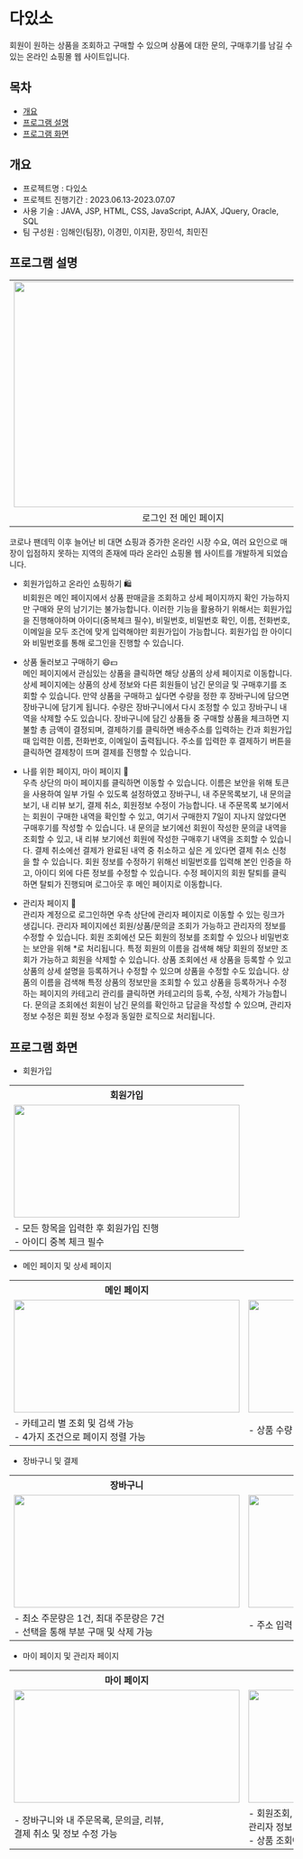# 다있소
회원이 원하는 상품을 조회하고 구매할 수 있으며 상품에 대한 문의, 구매후기를 남길 수 있는 온라인 쇼핑몰 웹 사이트입니다.

## 목차
  - [개요](#개요)
  - [프로그램 설명](#프로그램-설명)
  - [프로그램 화면](#프로그램-화면)
## 개요
  - 프로젝트명 : 다있소
  - 프로젝트 진행기간 : 2023.06.13-2023.07.07
  - 사용 기술 : JAVA, JSP, HTML, CSS, JavaScript, AJAX, JQuery, Oracle, SQL
  - 팀 구성원 : 임해인(팀장), 이경민, 이지환, 장민석, 최민진

## 프로그램 설명
<div align="center">
  <table>
    <tr>
      <td>
        <img src="https://github.com/HaeinLim/DaitsoProject/assets/140698817/4a0a4ce8-de63-4836-aa6f-85bd7a49eff4" width="600" height="400">
      </td>
    </tr>
    <tr>
      <td align="center">로그인 전 메인 페이지</td>
    </tr>
  </table>
</div>
코로나 팬데믹 이후 늘어난 비 대면 쇼핑과 증가한 온라인 시장 수요, 여러 요인으로 매장이 입점하지 못하는 지역의 존재에 따라 온라인 쇼핑몰 웹 사이트를 개발하게 되었습니다.

  - 회원가입하고 온라인 쇼핑하기 🛍️ <br>
    비회원은 메인 페이지에서 상품 판매글을 조회하고 상세 페이지까지 확인 가능하지만 구매와 문의 남기기는 불가능합니다. 이러한 기능을 활용하기 위해서는 회원가입을 진행해야하며
    아이디(중복체크 필수), 비밀번호, 비밀번호 확인, 이름, 전화번호, 이메일을 모두 조건에 맞게 입력해야만 회원가입이 가능합니다. 회원가입 한 아이디와 비밀번호를 통해
    로그인을 진행할 수 있습니다.
    
  - 상품 둘러보고 구매하기 😄💵<br>
    메인 페이지에서 관심있는 상품을 클릭하면 해당 상품의 상세 페이지로 이동합니다. 상세 페이지에는 상품의 상세 정보와 다른 회원들이 남긴 문의글 및 구매후기를 조회할 수 있습니다.
    만약 상품을 구매하고 싶다면 수량을 정한 후 장바구니에 담으면 장바구니에 담기게 됩니다. 수량은 장바구니에서 다시 조정할 수 있고 장바구니 내역을 삭제할 수도 있습니다.
    장바구니에 담긴 상품들 중 구매할 상품을 체크하면 지불할 총 금액이 결정되며, 결제하기를 클릭하면 배송주소를 입력하는 칸과 회원가입 때 입력한 이름, 전화번호, 이메일이 출력됩니다.
    주소를 입력한 후 결제하기 버튼을 클릭하면 결제창이 뜨며 결제를 진행할 수 있습니다.

  - 나를 위한 페이지, 마이 페이지 📃 <br>
    우측 상단의 마이 페이지를 클릭하면 이동할 수 있습니다. 이름은 보안을 위해 토큰을 사용하여 일부 가릴 수 있도록 설정하였고 장바구니, 내 주문목록보기, 내 문의글 보기,
    내 리뷰 보기, 결제 취소, 회원정보 수정이 가능합니다. 내 주문목록 보기에서는 회원이 구매한 내역을 확인할 수 있고, 여기서 구매한지 7일이 지나지 않았다면 구매후기를
    작성할 수 있습니다. 내 문의글 보기에선 회원이 작성한 문의글 내역을 조회할 수 있고, 내 리뷰 보기에선 회원에 작성한 구매후기 내역을 조회할 수 있습니다. 결제 취소에선
    결제가 완료된 내역 중 취소하고 싶은 게 있다면 결제 취소 신청을 할 수 있습니다. 회원 정보를 수정하기 위해선 비밀번호를 입력해 본인 인증을 하고, 아이디 외에 다른 정보를
    수정할 수 있습니다. 수정 페이지의 회원 탈퇴를 클릭하면 탈퇴가 진행되며 로그아웃 후 메인 페이지로 이동합니다.

  - 관리자 페이지 📃 <br>
    관리자 계정으로 로그인하면 우측 상단에 관리자 페이지로 이동할 수 있는 링크가 생깁니다. 관리자 페이지에선 회원/상품/문의글 조회가 가능하고 관리자의 정보를 수정할 수 있습니다.
    회원 조회에선 모든 회원의 정보를 조회할 수 있으나 비밀번호는 보안을 위해 *로 처리됩니다. 특정 회원의 이름을 검색해 해당 회원의 정보만 조회가 가능하고 회원을 삭제할 수 있습니다.
    상품 조회에선 새 상품을 등록할 수 있고 상품의 상세 설명을 등록하거나 수정할 수 있으며 상품을 수정할 수도 있습니다. 상품의 이름을 검색해 특정 상품의 정보만을 조회할 수 있고
    상품을 등록하거나 수정하는 페이지의 카테고리 관리를 클릭하면 카테고리의 등록, 수정, 삭제가 가능합니다.
    문의글 조회에선 회원이 남긴 문의를 확인하고 답글을 작성할 수 있으며, 관리자 정보 수정은 회원 정보 수정과 동일한 로직으로 처리됩니다.

## 프로그램 화면

- 회원가입

<div align="center">
  <table align="center">
      <tr>
        <th>회원가입</th>
      </tr>
      <tr>
        <td>
          <img src="https://github.com/HaeinLim/DaitsoProject/assets/140698817/76c19eac-1f4e-41eb-a6d8-84e4f8a2af4a" width="400" height="200">
        </td>
      </tr>
      <tr>
        <td>
          - 모든 항목을 입력한 후 회원가입 진행<br>
          - 아이디 중복 체크 필수
        </td>
      </tr>
  </table>
</div>

- 메인 페이지 및 상세 페이지

<div align="center">
  <table align="center">
    <tr>
      <th>메인 페이지</th><th>상세 페이지</th><th>문의</th><th>리뷰</th>
    </tr>
    <tr>
      <td>
        <img src="https://github.com/HaeinLim/DaitsoProject/assets/140698817/4a0a4ce8-de63-4836-aa6f-85bd7a49eff4" width="400" height="200">
      </td>
      <td>
        <img src="https://github.com/HaeinLim/DaitsoProject/assets/140698817/a222439a-f9b3-4a3c-a638-f268f0ff5813" width="400" height="200">
      </td>
      <td>
        <img src="https://github.com/HaeinLim/DaitsoProject/assets/140698817/f69f6ea5-7eff-4a74-8287-a4638928593f" width="400" height="200">
      </td>
      <td>
        <img src="https://github.com/HaeinLim/DaitsoProject/assets/140698817/8669573b-6c0c-41b5-9e2b-3631f5cde6da" width="400" height="200">
      </td>
    </tr>
    <tr>
      <td>
        - 카테고리 별 조회 및 검색 가능<br>
        - 4가지 조건으로 페이지 정렬 가능<br>
      </td>
      <td>
        - 상품 수량 선택 후 장바구니 담기 가능<br>
      </td>
      <td>
        - 상품에 대한 문의 작성 및 확인<br>
        - 회원 및 관리자는 답글 작성 가능<br>
      </td>
      <td>
        - 회원이 작성한 리뷰 조회 가능<br>
        - 2가지 조건으로 정렬 가능
      </td>
    </tr>
  </table>
</div>

  - 장바구니 및 결제

<div align="center">
  <table align="center">
    <tr>
      <th>장바구니</th><th>결제</th>
    </tr>
    <tr>
      <td>
        <img src="https://github.com/HaeinLim/DaitsoProject/assets/140698817/a26e75ca-3c4a-451a-8a23-e943ca09649b" width="400" height="200">
      </td>
      <td>
        <img src="https://github.com/HaeinLim/DaitsoProject/assets/140698817/cb1f2ca3-2389-4a2d-b31d-35b648e7b398" width="400" height="200">
      </td>
    </tr>
    <tr>
      <td>
        - 최소 주문량은 1건, 최대 주문량은 7건<br>
        - 선택을 통해 부분 구매 및 삭제 가능
      </td>
      <td>
        - 주소 입력 후 정보 확인 후 결제 진행<br>
      </td>
    </tr>
  </table>
</div>

  - 마이 페이지 및 관리자 페이지

<div align="center">
  <table algin="center">
    <tr>
      <th>마이 페이지</th><th>관리자 페이지</th>
    </tr>
    <tr>
      <td>
        <img src="https://github.com/HaeinLim/DaitsoProject/assets/140698817/ba8e7159-85fe-40d0-a86f-1ebf33c900cb" width="400" height="200">
      </td>
      <td>
        <img src="https://github.com/HaeinLim/DaitsoProject/assets/140698817/4f3badc5-67dd-4362-84ef-fcccafcf0c20" width="400" height="200">
      </td>
    </tr>
    <tr>
      <td>
        - 장바구니와 내 주문목록, 문의글, 리뷰, <br>
          결제 취소 및 정보 수정 가능
      </td>
      <td>
        - 회원조회, 상품 및 문의글 조회, 취소요청 관리,<br>
          관리자 정보 수정 가능<br>
        - 상품 조회에서 새 상품과 카테고리 등록 가능
      </td>
    </tr>
  </table>
</div>
